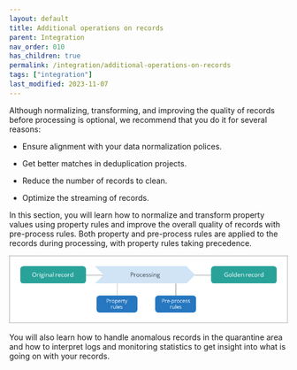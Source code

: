 ```yaml
---
layout: default
title: Additional operations on records
parent: Integration
nav_order: 010
has_children: true
permalink: /integration/additional-operations-on-records
tags: ["integration"]
last_modified: 2023-11-07
---
```


Although normalizing, transforming, and improving the quality of records before processing is optional, we recommend that you do it for several reasons:

- Ensure alignment with your data normalization polices.

- Get better matches in deduplication projects.

- Reduce the number of records to clean.

- Optimize the streaming of records.

In this section, you will learn how to normalize and transform property values using property rules and improve the overall quality of records with pre-process rules. Both property and pre-process rules are applied to the records during processing, with property rules taking precedence.

![addional-operations-1.png](../../assets/images/integration/additional-operations/addional-operations-1.png)

You will also learn how to handle anomalous records in the quarantine area and how to interpret logs and monitoring statistics to get insight into what is going on with your records.